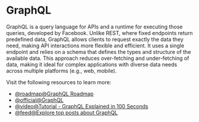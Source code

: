 # GraphQL

GraphQL is a query language for APIs and a runtime for executing those queries, developed by Facebook. Unlike REST, where fixed endpoints return predefined data, GraphQL allows clients to request exactly the data they need, making API interactions more flexible and efficient. It uses a single endpoint and relies on a schema that defines the types and structure of the available data. This approach reduces over-fetching and under-fetching of data, making it ideal for complex applications with diverse data needs across multiple platforms (e.g., web, mobile).

Visit the following resources to learn more:

- [@roadmap@GraphQL Roadmap](https://roadmap.sh/graphql)
- [@official@GraphQL](https://graphql.org/)
- [@video@Tutorial - GraphQL Explained in 100 Seconds](https://www.youtube.com/watch?v=eIQh02xuVw4)
- [@feed@Explore top posts about GraphQL](https://app.daily.dev/tags/graphql?ref=roadmapsh)

